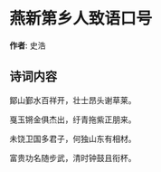 # 燕新第乡人致语口号

**作者**: 史浩

## 诗词内容

鄮山鄞水百祥开，壮士昂头谢草莱。

戛玉锵金俱杰出，纡青拖紫正朋来。

未饶卫国多君子，何独山东有相材。

富贵功名随步武，清时钟鼓且衔杯。

